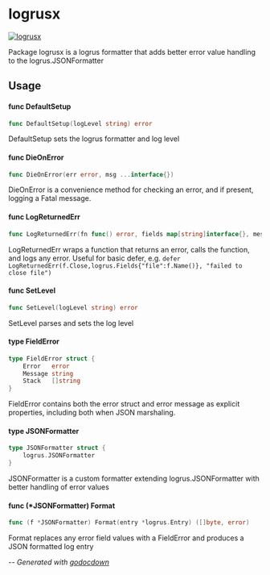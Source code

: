 # logrusx

[![logrusx](https://godoc.org/github.com/cerana/cerana/pkg/logrusx?status.svg)](https://godoc.org/github.com/cerana/cerana/pkg/logrusx)

Package logrusx is a logrus formatter that adds better error value handling to
the logrus.JSONFormatter

## Usage

#### func  DefaultSetup

```go
func DefaultSetup(logLevel string) error
```
DefaultSetup sets the logrus formatter and log level

#### func  DieOnError

```go
func DieOnError(err error, msg ...interface{})
```
DieOnError is a convenience method for checking an error, and if present,
logging a Fatal message.

#### func  LogReturnedErr

```go
func LogReturnedErr(fn func() error, fields map[string]interface{}, message string)
```
LogReturnedErr wraps a function that returns an error, calls the function, and
logs any error. Useful for basic defer, e.g. `defer
LogReturnedErr(f.Close,logrus.Fields{"file":f.Name()}, "failed to close file")`

#### func  SetLevel

```go
func SetLevel(logLevel string) error
```
SetLevel parses and sets the log level

#### type FieldError

```go
type FieldError struct {
	Error   error
	Message string
	Stack   []string
}
```

FieldError contains both the error struct and error message as explicit
properties, including both when JSON marshaling.

#### type JSONFormatter

```go
type JSONFormatter struct {
	logrus.JSONFormatter
}
```

JSONFormatter is a custom formatter extending logrus.JSONFormatter with better
handling of error values

#### func (*JSONFormatter) Format

```go
func (f *JSONFormatter) Format(entry *logrus.Entry) ([]byte, error)
```
Format replaces any error field values with a FieldError and produces a JSON
formatted log entry

--
*Generated with [godocdown](https://github.com/robertkrimen/godocdown)*
